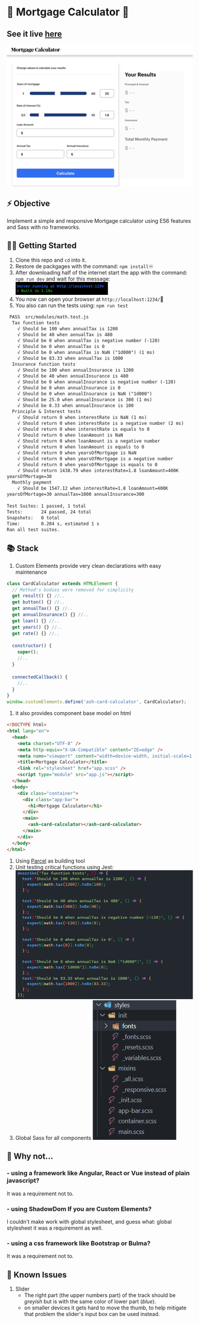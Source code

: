 # 📅 Mortgage Calculator 📅

## See it live [here](https://mortgage.marques.top)

![home](assets/homescreen.png)

## ⚡ Objective

Implement a simple and responsive Mortgage calculator using ES6 features and Sass with no frameworks.

## 👩‍💻 Getting Started

1. Clone this repo and `cd` into it.
1. Restore de packgages with the command: `npm install`♾
1. After downloading half of the internet start the app with the command: `npm run dev` and wait for this message:
   <img src="assets/finishdev.png" width="250px">
1. You now can open your browser at `http://localhost:1234/`🚀
1. You also can run the tests using: `npm run test`

```
 PASS  src/modules/math.test.js
  Tax function tests
    √ Should be 100 when annualTax is 1200
    √ Should be 40 when annualTax is 480
    √ Should be 0 when annualTax is negative number (-120)
    √ Should be 0 when annualTax is 0
    √ Should be 0 when annualTax is NaN ("1d000") (1 ms)
    √ Should be 83.33 when annualTax is 1000
  Insurance function tests
    √ Should be 100 when annualInsurance is 1200
    √ Should be 40 when annualInsurance is 480
    √ Should be 0 when annualInsurance is negative number (-120)
    √ Should be 0 when annualInsurance is 0
    √ Should be 0 when annualInsurance is NaN ("1d000")
    √ Should be 25.0 when annualInsurance is 300 (1 ms)
    √ Should be 8.33 when annualInsurance is 100
  Principle & Interest tests
    √ Should return 0 when interestRate is NaN (1 ms)
    √ Should return 0 when interestRate is a negative number (2 ms)
    √ Should return 0 when interestRate is equals to 0
    √ Should return 0 when loanAmount is NaN
    √ Should return 0 when loanAmount is a negative number
    √ Should return 0 when loanAmount is equals to 0
    √ Should return 0 when yearsOfMortgage is NaN
    √ Should return 0 when yearsOfMortgage is a negative number
    √ Should return 0 when yearsOfMortgage is equals to 0
    √ Should return 1438.79 when interestRate=1.8 loanAmount=400K yearsOfMortage=30
  Monthly payment
    √ Should be 1547.12 when interestRate=1.8 loanAmount=400K yearsOfMortage=30 annualTax=1000 annualInsurance=300

Test Suites: 1 passed, 1 total
Tests:       24 passed, 24 total
Snapshots:   0 total
Time:        0.204 s, estimated 1 s
Ran all test suites.
```

## 📚 Stack

1. Custom Elements provide very clean declarations with easy maintenance

```js
class CardCalculator extends HTMLElement {
  // Method's bodies were removed for simplicity
  get result() {} //..
  get button() {} //..
  get annualTax() {} //..
  get annualInsurance() {} //..
  get loan() {} //..
  get years() {} //..
  get rate() {} //..

  constructor() {
    super();
    //..
  }

  connectedCallback() {
    //..
  }
}
window.customElements.define('ash-card-calculator', CardCalculator);
```

1. it also provides component base model on html

```html
<!DOCTYPE html>
<html lang="en">
  <head>
    <meta charset="UTF-8" />
    <meta http-equiv="X-UA-Compatible" content="IE=edge" />
    <meta name="viewport" content="width=device-width, initial-scale=1.0" />
    <title>Mortgage Calculator</title>
    <link rel="stylesheet" href="app.scss" />
    <script type="module" src="app.js"></script>
  </head>
  <body>
    <div class="container">
      <div class="app-bar">
        <h1>Mortgage Calculator</h1>
      </div>
      <main>
        <ash-card-calculator></ash-card-calculator>
      </main>
    </div>
  </body>
</html>
```

1. Using [Parcel](https://parceljs.org/) as building tool
1. Unit testing critical functions using Jest:
   <img src="assets/unitTest.png">
1. Global Sass for all components
   <img src="assets/styles.png">

## 🤔 Why not...

### - using a framework like Angular, React or Vue instead of plain javascript?

It was a requirement not to.

### - using ShadowDom If you are Custom Elements?

I couldn't make work with global stylesheet, and guess what: global stylesheet it was a requirement as well.

### - using a css framework like Bootstrap or Bulma?

It was a requirement not to.

## 🐞 Known Issues

1. Slider
   - The right part (the upper numbers part) of the track should be _greyish_ but is with the same color of lower part (_blue_).
   - on smaller devices it gets hard to move the thumb, to help mitigate that problem the slider's input box can be used instead.
